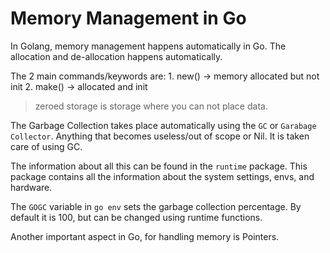 # Memory Management in Go

In Golang, memory management happens automatically in Go.
The allocation and de-allocation happens automatically.

The 2 main commands/keywords are:
    1. new() -> memory allocated but not init
    2. make() -> allocated and init

> zeroed storage is storage where you can not place data.

The Garbage Collection takes place automatically using the `GC` or `Garabage Collector`.
Anything that becomes useless/out of scope or Nil. It is taken care of using GC.

The information about all this can be found in the `runtime` package.
This package contains all the information about the system settings, envs,
and hardware.

The `GOGC` variable in `go env` sets the garbage collection percentage. By default it is 100, but
can be changed using runtime functions.

Another important aspect in Go, for handling memory is Pointers.